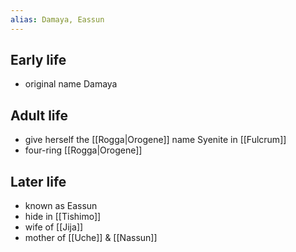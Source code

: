 ```yaml
---
alias: Damaya, Eassun 
---
```


## Early life

- original name Damaya

## Adult life

- give herself the [[Rogga|Orogene]] name Syenite in [[Fulcrum]]
- four-ring [[Rogga|Orogene]]

## Later life

- known as Eassun
- hide in [[Tishimo]]
- wife of [[Jija]]
- mother of [[Uche]] & [[Nassun]]